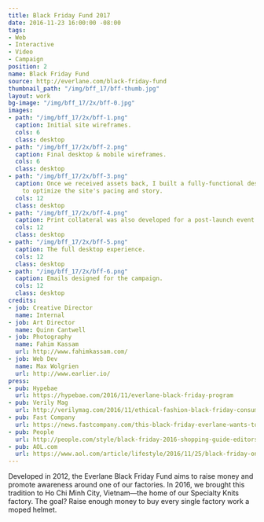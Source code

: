 ```yaml
---
title: Black Friday Fund 2017
date: 2016-11-23 16:00:00 -08:00
tags:
- Web
- Interactive
- Video
- Campaign
position: 2
name: Black Friday Fund
source: http://everlane.com/black-friday-fund
thumbnail_path: "/img/bff_17/bff-thumb.jpg"
layout: work
bg-image: "/img/bff_17/2x/bff-0.jpg"
images:
- path: "/img/bff_17/2x/bff-1.png"
  caption: Initial site wireframes.
  cols: 6
  class: desktop
- path: "/img/bff_17/2x/bff-2.png"
  caption: Final desktop & mobile wireframes.
  cols: 6
  class: desktop
- path: "/img/bff_17/2x/bff-3.png"
  caption: Once we received assets back, I built a fully-functional desktop prototype
    to optimize the site's pacing and story.
  cols: 12
  class: desktop
- path: "/img/bff_17/2x/bff-4.png"
  caption: Print collateral was also developed for a post-launch event in San Francisco.
  cols: 12
  class: desktop
- path: "/img/bff_17/2x/bff-5.png"
  caption: The full desktop experience.
  cols: 12
  class: desktop
- path: "/img/bff_17/2x/bff-6.png"
  caption: Emails designed for the campaign.
  cols: 12
  class: desktop
credits:
- job: Creative Director
  name: Internal
- job: Art Director
  name: Quinn Cantwell
- job: Photography
  name: Fahim Kassam
  url: http://www.fahimkassam.com/
- job: Web Dev
  name: Max Wolgrien
  url: http://www.earlier.io/
press:
- pub: Hypebae
  url: https://hypebae.com/2016/11/everlane-black-friday-program
- pub: Verily Mag
  url: http://verilymag.com/2016/11/ethical-fashion-black-friday-consumerism-just-friday-people-tree-everlane-news-2511
- pub: Fast Company
  url: https://news.fastcompany.com/this-black-friday-everlane-wants-to-buy-8000-helmets-for-vietnamese-workers-4025614
- pub: People
  url: http://people.com/style/black-friday-2016-shopping-guide-editors-picks/everlane-sweater-dress/
- pub: AOL.com
  url: https://www.aol.com/article/lifestyle/2016/11/25/black-friday-online-sales/21613046/
---
```


Developed in 2012, the Everlane Black Friday Fund aims to raise money and promote awareness around one of our factories. In 2016, we brought this tradition to Ho Chi Minh City, Vietnam—the home of our Specialty Knits factory. The goal? Raise enough money to buy every single factory work a moped helmet.
